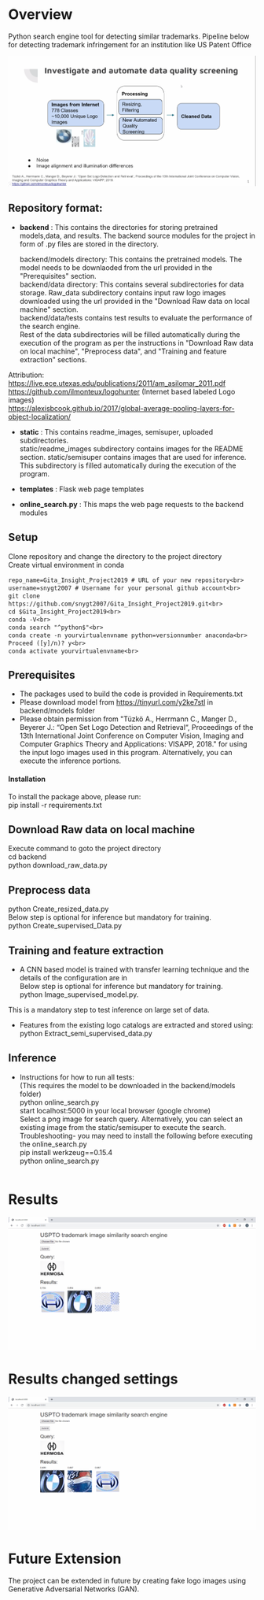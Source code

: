 # Overview
Python search engine tool for detecting similar trademarks. Pipeline below for detecting trademark infringement for an institution like US Patent Office

![Trademark RADAR Demo](static/readme_images/git_demo_v7.gif)

## Repository format:
- **backend** : This contains the directories for storing pretrained models,data, and results. The backend source modules for the project in form of .py files are stored in the directory. <br>
   
  backend/models directory: This contains the pretrained models. The model needs to be downlaoded from the url provided in the "Prerequisites" section. <br>
  backend/data directory: This contains several subdirectories for data storage. Raw_data subdirectory contains input raw logo images downloaded using the url provided in the "Download Raw data on local machine" section. <br>
  backend/data/tests contains test results to evaluate the performance of the search engine. <br>
  Rest of the data subdirectories will be filled automatically during the execution of the program as per the instructions in "Download Raw data on local machine", "Preprocess data", and "Training and feature extraction" sections. <br>
                
                
Attribution: 
https://live.ece.utexas.edu/publications/2011/am_asilomar_2011.pdf <br>
https://github.com/ilmonteux/logohunter (Internet based labeled Logo images) <br>
https://alexisbcook.github.io/2017/global-average-pooling-layers-for-object-localization/ <br>

- **static** : This contains readme_images, semisuper, uploaded subdirectories. <br>
   static/readme_images subdirectory contains images for the README section. static/semisuper contains images that are used for inference. This subdirectory is filled automatically during the execution of the program. <br>
   
- **templates** : Flask web page templates <br>

- **online_search.py** : This maps the web page requests to the backend modules <br>

## Setup
Clone repository and change the directory to the project directory<br>
Create virtual environment in conda <br>
```shell
repo_name=Gita_Insight_Project2019 # URL of your new repository<br>
username=snygt2007 # Username for your personal github account<br>
git clone https://github.com/snygt2007/Gita_Insight_Project2019.git<br>
cd $Gita_Insight_Project2019<br>
conda -V<br>
conda search "^python$"<br>
conda create -n yourvirtualenvname python=versionnumber anaconda<br>
Proceed ([y]/n)? y<br>
conda activate yourvirtualenvname<br>
```

## Prerequisites

- The packages used to build the code is provided in Requirements.txt <br>
- Please download model from https://tinyurl.com/y2ke7stl in backend/models folder <br>
- Please obtain permission from "Tüzkö A., Herrmann C., Manger D., Beyerer J.: “Open Set Logo Detection and Retrieval“, Proceedings of the 13th International Joint Conference on Computer Vision, Imaging and Computer Graphics Theory and Applications: VISAPP, 2018." for using the input logo images used in this program. Alternatively, you can execute the inference portions. <br>

#### Installation
To install the package above, please run:<br>
pip install -r requirements.txt

## Download Raw data on local machine
Execute command to goto the project directory <br>
cd backend <br>
python download_raw_data.py <br>

## Preprocess data
python Create_resized_data.py <br>
Below step is optional for inference but mandatory for training.<br>
python Create_supervised_Data.py<br>

## Training and feature extraction
- A CNN based model is trained with transfer learning technique and the details of the configuration are in <br>
Below step is optional for inference but mandatory for training.<br>
python Image_supervised_model.py. <br>

This is a mandatory step to test inference on large set of data.
- Features from the existing logo catalogs are extracted and stored using: <br>
python Extract_semi_supervised_data.py <br>

## Inference
- Instructions for how to run all tests: <br>
(This requires the model to be downloaded in the backend/models folder) <br>
python online_search.py <br>
start localhost:5000 in your local browser (google chrome) <br>
Select a png image for search query. Alternatively, you can select an existing image from the static/semisuper to execute the search. <br>
Troubleshooting- you may need to install the following before executing the online_search.py <br>
pip install werkzeug==0.15.4 <br>
python online_search.py <br>
```
```
# Results
![Select a query image and click Submit. n=3](static/readme_images/git_inference_v1.gif)

# Results changed settings
![Select a query image and click Submit. n=4](static/readme_images/git_inference_changed.gif)

# Future Extension
  The project can be extended in future by creating fake logo images using Generative Adversarial Networks (GAN).  
